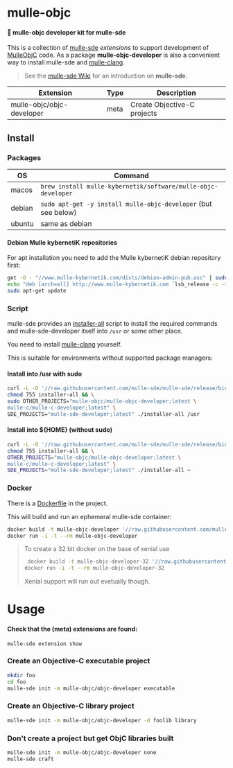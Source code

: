 # mulle-objc

#### 🎩 mulle-objc developer kit for mulle-sde

This is a collection of [mulle-sde](//github.com/mulle-sde/mulle-sde)
*extensions* to support development of [MulleObjC](//github.com/mulle-objc)
code. As a package **mulle-objc-developer** is also a convenient way to
install mulle-sde and [mulle-clang](//github.com/Codeon-GmbH/mulle-clang).

> See the [mulle-sde Wiki](//github.com/mulle-sde/mulle-sde/wiki) for
> an introduction on **mulle-sde**.


Extension                      | Type      | Description
-------------------------------|-----------|-----------------------------------
mulle-objc/objc-developer      | meta      | Create Objective-C projects


## Install

### Packages

OS      | Command
--------|------------------------------------
macos   | `brew install mulle-kybernetik/software/mulle-objc-developer`
debian  | `sudo apt-get -y install mulle-objc-developer` (but see below)
ubuntu  | same as debian


#### Debian Mulle kybernetiK repositories

For apt installation you need to add the Mulle kybernetiK debian
repository first:

``` sh
get -O - "//www.mulle-kybernetik.com/dists/debian-admin-pub.asc" | sudo apt-key add -
echo "deb [arch=all] http://www.mulle-kybernetik.com `lsb_release -c -s` main" | sudo tee "/etc/apt/sources.list.d/mulle-kybernetik.com-main.list" > /dev/null
sudo apt-get update
```


### Script

mulle-sde provides an [installer-all](//raw.githubusercontent.com/mulle-sde/mulle-sde/release/bin/installer-all) script to install the required commands and mulle-sde-developer itself into `/usr` or some other place.

You need to install [mulle-clang](//github.com/Codeon-GmbH/mulle-clang) yourself.

This is suitable for environments without supported package managers:

#### Install into /usr with sudo

``` sh
curl -L -O '//raw.githubusercontent.com/mulle-sde/mulle-sde/release/bin/installer-all' && \
chmod 755 installer-all && \
sudo OTHER_PROJECTS="mulle-objc/mulle-objc-developer;latest \
mulle-c/mulle-c-developer;latest" \
SDE_PROJECTS="mulle-sde-developer;latest" ./installer-all /usr
```

#### Install into ${HOME} (without sudo)

``` sh
curl -L -O '//raw.githubusercontent.com/mulle-sde/mulle-sde/release/bin/installer-all' && \
chmod 755 installer-all && \
OTHER_PROJECTS="mulle-objc/mulle-objc-developer;latest \
mulle-c/mulle-c-developer;latest" \
SDE_PROJECTS="mulle-sde-developer;latest" ./installer-all ~
```


### Docker

There is a [Dockerfile](//raw.githubusercontent.com/mulle-objc/mulle-objc-developer/release/Dockerfile) in the project.

This will build and run an ephemeral mulle-sde container:

``` sh
docker build -t mulle-objc-developer '//raw.githubusercontent.com/mulle-objc/mulle-objc-developer/release/Dockerfile'
docker run -i -t --rm mulle-objc-developer
```

>
> To create a 32 bit docker on the base of xenial use
>
> ``` sh
>  docker build -t mulle-objc-developer-32 '//raw.githubusercontent.com/mulle-objc/mulle-objc-developer/release/i386/Dockerfile'
> docker run -i -t --rm mulle-objc-developer-32
> ```
>
> Xenial support will run out evetually though.
>

# Usage

#### Check that the (meta) extensions are found:

```
mulle-sde extension show
```

### Create an Objective-C executable project

``` sh
mkdir foo
cd foo
mulle-sde init -m mulle-objc/objc-developer executable
```

### Create an Objective-C library project

``` sh
mulle-sde init -m mulle-objc/objc-developer -d foolib library
```

### Don't create a project but get ObjC libraries built

``` sh
mulle-sde init -m mulle-objc/objc-developer none
mulle-sde craft
```

